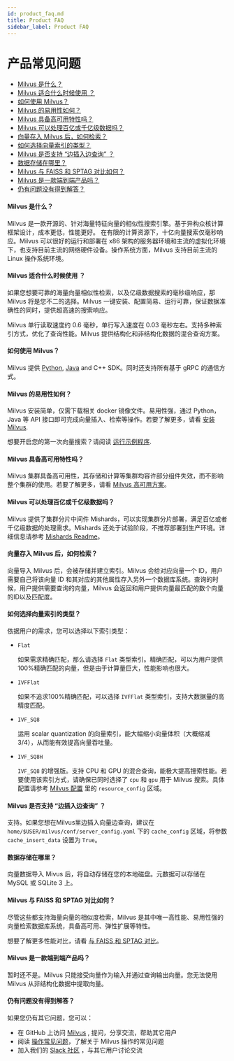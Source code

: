 ```yaml
---
id: product_faq.md
title: Product FAQ
sidebar_label: Product FAQ
---
```


# 产品常见问题

<!-- TOC -->

- [Milvus 是什么？](#Milvus-是什么？)
- [Milvus 适合什么时候使用 ？](#Milvus-适合什么时候使用-？)
- [如何使用 Milvus？](#如何使用-Milvus？)
- [Milvus 的易用性如何？](#Milvus-的易用性如何？)
- [Milvus 具备高可用特性吗？](#Milvus-具备高可用特性吗？)
- [Milvus 可以处理百亿或千亿级数据吗？](#Milvus-可以处理百亿或千亿级数据吗？)
- [向量存入 Milvus 后，如何检索？](#向量存入-Milvus-后如何检索？)
- [如何选择向量索引的类型？](#如何选择向量索引的类型？)
- [Milvus 是否支持 “边插入边查询” ？](#Milvus-是否支持-边插入边查询-？)
- [数据存储在哪里？](#数据存储在哪里？)
- [Milvus 与 FAISS 和 SPTAG 对比如何？](#Milvus-与-FAISS-和-SPTAG-对比如何？)
- [Milvus 是一款端到端产品吗？](#Milvus-是一款端到端产品吗？)
- [仍有问题没有得到解答？](#仍有问题没有得到解答？)

<!-- /TOC -->

#### Milvus 是什么？

Milvus 是一款开源的、针对海量特征向量的相似性搜索引擎。基于异构众核计算框架设计，成本更低，性能更好。 在有限的计算资源下，十亿向量搜索仅毫秒响应。Milvus 可以很好的运行和部署在 x86 架构的服务器环境和主流的虚拟化环境下，也支持目前主流的网络硬件设备。操作系统方面，Milvus 支持目前主流的 Linux 操作系统环境。

#### Milvus 适合什么时候使用 ？

如果您想要可靠的海量向量相似性检索，以及亿级数据搜索的毫秒级响应，那 Milvus 将是您不二的选择。Milvus 一键安装、配置简易、运行可靠，保证数据准确性的同时，提供超高速的搜索响应。

Milvus 单行读取速度约 0.6 毫秒，单行写入速度在 0.03 毫秒左右。支持多种索引方式，优化了查询性能。Milvus 提供结构化和非结构化数据的混合查询方案。

#### 如何使用 Milvus？

Milvus 提供 [Python](https://pypi.org/project/pymilvus/), [Java](https://milvus-io.github.io/milvus-sdk-java/javadoc/io/milvus/client/package-summary.html) and C++ SDK。同时还支持所有基于 gRPC 的通信方式。

#### Milvus 的易用性如何？

Milvus 安装简单，仅需下载相关 docker 镜像文件。易用性强，通过 Python，Java 等 API 接口即可完成向量插入、检索等操作。若要了解更多，请看 [安装 Milvus](../guides/get_started/install_milvus/install_milvus.md).


想要开启您的第一次向量搜索？请阅读 [运行示例程序](../guides/get_started/example_code.md).

#### Milvus 具备高可用特性吗？

Milvus 集群具备高可用性，其存储和计算等集群均容许部分组件失效，而不影响整个集群的使用。若要了解更多，请看 [Milvus 高可用方案](https://github.com/milvus-io/bootcamp/tree/0.5.3/solutions/Milvus_HA)。

#### Milvus 可以处理百亿或千亿级数据吗？

Milvus 提供了集群分片中间件 Mishards，可以实现集群分片部署，满足百亿或者千亿级数据的处理需求。Mishards 还处于试验阶段，不推荐部署到生产环境。详细信息请参考 [Mishards Readme](https://github.com/milvus-io/milvus/blob/0.6.0/shards/README_CN.md)。

#### 向量存入 Milvus 后，如何检索？

向量导入 Milvus 后，会被存储并建立索引。Milvus 会给对应向量一个 ID，用户需要自己将该向量 ID 和其对应的其他属性存入另外一个数据库系统。查询的时候，用户提供需要查询的向量，Milvus 会返回和用户提供向量最匹配的数个向量的ID以及匹配度。

#### 如何选择向量索引的类型？

依据用户的需求，您可以选择以下索引类型：

- `Flat`

  如果需求精确匹配，那么请选择 `Flat` 类型索引。精确匹配，可以为用户提供100%精确匹配的向量，但是由于计算量巨大，性能影响也很大。

- `IVFFlat`

  如果不追求100%精确匹配，可以选择 `IVFFlat` 类型索引，支持大数据量的高精度匹配。

- `IVF_SQ8`

  运用 scalar quantization 的向量索引，能大幅缩小向量体积（大概缩减3/4），从而能有效提高向量吞吐量。

- `IVF_SQ8H`

  `IVF_SQ8` 的增强版。支持 CPU 和 GPU 的混合查询，能极大提高搜索性能。若要使用该索引方式，请确保已同时选择了 `cpu` 和 `gpu` 用于 Milvus 搜索。具体配置请参考 [Milvus 配置](../reference/milvus_config.md) 里的 `resource_config` 区域。

#### Milvus 是否支持 “边插入边查询” ？

支持。如果您想在Milvus里边插入向量边查询，建议在 `home/$USER/milvus/conf/server_config.yaml` 下的 `cache_config` 区域，将参数 `cache_insert_data` 设置为 `True`。

#### 数据存储在哪里？

向量数据导入 Mivus 后，将自动存储在您的本地磁盘。元数据可以存储在 MySQL 或 SQLite 3 上。

#### Milvus 与 FAISS 和 SPTAG 对比如何？

尽管这些都支持海量向量的相似度检索，Milvus 是其中唯一高性能、易用性强的向量检索数据库系统，具备高可用、弹性扩展等特性。

想要了解更多性能对比，请看 [与 FAISS 和 SPTAG 对比](../reference/comparison.md)。

#### Milvus 是一款端到端产品吗？

暂时还不是。Milvus 只能接受向量作为输入并通过查询输出向量。您无法使用 Milvus 从非结构化数据中提取向量。

#### 仍有问题没有得到解答？

如果您仍有其它问题，您可以：

- 在 GitHub 上访问 [Milvus](https://github.com/milvus-io/milvus/issues) , 提问，分享交流，帮助其它用户 
- 阅读 [操作常见问题](operational_faq.md)，了解关于 Milvus 操作的常见问题 
- 加入我们的 [Slack 社区](https://join.slack.com/t/milvusio/shared_invite/enQtNzY1OTQ0NDI3NjMzLWNmYmM1NmNjOTQ5MGI5NDhhYmRhMGU5M2NhNzhhMDMzY2MzNDdlYjM5ODQ5MmE3ODFlYzU3YjJkNmVlNDQ2ZTk) ，与其它用户讨论交流

